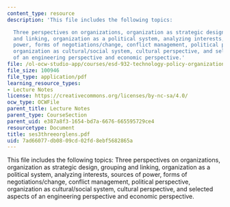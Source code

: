 ```yaml
---
content_type: resource
description: 'This file includes the following topics:

  Three perspectives on organizations, organization as strategic design, grouping
  and linking, organization as a political system, analyzing interests, sources of
  power, forms of negotiations/change, conflict management, political perspective,
  organization as cultural/social system, cultural perspective, and selected aspects
  of an engineering perspective and economic perspective.'
file: /ol-ocw-studio-app/courses/esd-932-technology-policy-organizations-spring-2005/7ad66077db0809cd02fd8ebf5682865a_ses3threeorglens.pdf
file_size: 100946
file_type: application/pdf
learning_resource_types:
- Lecture Notes
license: https://creativecommons.org/licenses/by-nc-sa/4.0/
ocw_type: OCWFile
parent_title: Lecture Notes
parent_type: CourseSection
parent_uid: e387a8f3-1654-bd7a-6676-665595729ce4
resourcetype: Document
title: ses3threeorglens.pdf
uid: 7ad66077-db08-09cd-02fd-8ebf5682865a
---
```

This file includes the following topics:
Three perspectives on organizations, organization as strategic design, grouping and linking, organization as a political system, analyzing interests, sources of power, forms of negotiations/change, conflict management, political perspective, organization as cultural/social system, cultural perspective, and selected aspects of an engineering perspective and economic perspective.